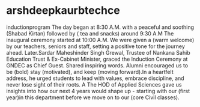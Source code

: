 # arshdeepkaurbtechce
inductionprogram 
The day began at 8:30 A.M. with a peaceful and soothing (Shabad Kirtan)
followed by ( tea and snacks) around 9:30 A.M The inaugural ceremony started at 10:00 A.M. We were given a (warm welcome) by our teachers, seniors and staff, setting a positive tone for the journey ahead. Later.Sardar Maheshinder Singh
Grewal, Trustee of Nankana Sahib Education Trust & Ex-Cabinet Minister, graced the Induction Ceremony at GNDEC as Chief Guest. Shared inspiring words. Alumni encouraged us to be (bold) stay (motivated), and keep (moving forward).In a heartfelt address, he urged students to lead with values, embrace discipline, and never lose sight of their roots. A The HOD of Applied Sciences gave us insights into how our next 4 years would shape up - starting with our (first year)in this department before we move on to our (core Civil classes).

